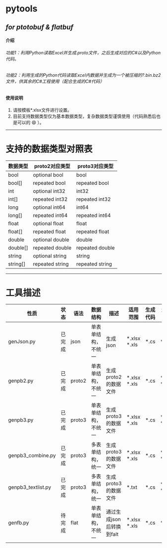 # pytools 
##   _for ptotobuf & flatbuf_ 

####  介绍
###### 功能1：利用Python读取Excel并生成.proto文件，之后生成对应的C#以及Python代码。
###### 功能2：利用生成的Python代码读取Excel内数据并生成为一个被压缩的?.bin.bz2文件，供其余的C#工程使用（配合生成的C#代码）

#### 使用说明
 1. 请按模板*.xlsx文件进行设置。
 2. 目前支持数据类型仅为基本数据类型，复杂数据类型谨慎使用（代码熟悉后也是可以的 :smile: ）。

----
# 支持的数据类型对照表
数据类型|proto2对应类型|proto3对应类型
--|--|--
bool|optional bool|bool
bool[]|repeated bool|repeated bool
int|optional int32|int32
int[]|repeated int32|repeated int32
long|optional int64|int64
long[]|repeated int64|repeated int64
float|optional float|float
float[]|repeated float|repeated float
double|optional double|double
double[]|repeated double|repeated double
string|optional string|string
string[]|repeated string|repeated string

----
# 工具描述
性质|状态|语法|数据结构|描述|适用范围|生成代码|生成数据文件|引用文件
--|--|--|--|--|--|--|--|--
genJson.py|已完成|json|单表单结构，不统一|生成json|*.xlsx *.xls|*.cs|*.json|commonutils.py
genpb2.py|已完成|proto2|单表单结构，不统一|生成proto2的数据文件|*.xlsx *.xls|*.cs|*.bin *.bin.bz2|commonutils.py
genpb3.py|已完成|proto3|单表单结构，不统一|生成proto3的数据文件|*.xlsx *.xls|*.cs|*.bin *.bin.bz2|commonutils.py
genpb3_combine.py|已完成|proto3|多表单结构，统一|生成proto3的数据文件|*.xlsx *.xls|*.cs|*.bin *.bin.bz2|commonutils.py
genpb3_textlist.py|已完成|proto3|多表单结构，统一|生成proto3的数据文件|*.txt|*.cs|*.bin *.bin.bz2|commonutils.py
genfb.py|待完成|flat|单表单结构，不统一|通过生成json后转换到falt|*.xlsx *.xls|*.cs|*.bin|commonutils.py genJson.py